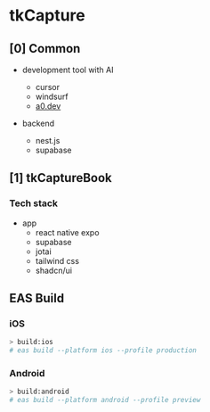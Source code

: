 # tkCapture

## [0] Common

- development tool with AI

  - cursor
  - windsurf
  - [a0.dev](https://a0.dev/)

- backend
  - nest.js
  - supabase

## [1] tkCaptureBook

### Tech stack

- app
  - react native expo
  - supabase
  - jotai
  - tailwind css
  - shadcn/ui

## EAS Build

### iOS

```bash
> build:ios
# eas build --platform ios --profile production
```

### Android

```bash
> build:android
# eas build --platform android --profile preview
```
